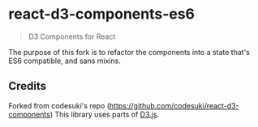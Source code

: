 # react-d3-components-es6

> D3 Components for React

The purpose of this fork is to refactor the components into a state that's ES6 compatible, and sans mixins.

## Credits
Forked from codesuki's repo (https://github.com/codesuki/react-d3-components)
This library uses parts of [D3.js](https://github.com/mbostock/d3).
